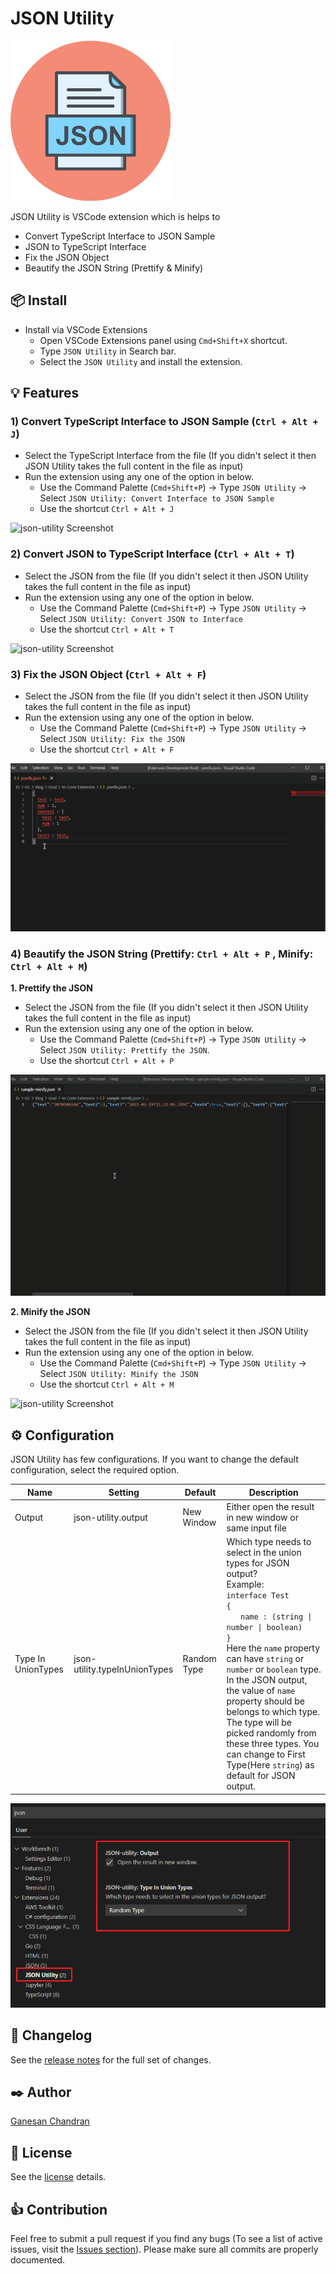 # JSON Utility

<img src="https://github.com/Ganesan-Chandran/vscode-json-utility/blob/master/images/json-utility-icon-new.png?raw=true" width="256" height="256">

JSON Utility is VSCode extension which is helps to 
 * Convert TypeScript Interface to JSON Sample
 * JSON to TypeScript Interface
 * Fix the JSON Object
 * Beautify the JSON String (Prettify & Minify)

## 📦 Install
  * Install via VSCode Extensions 
    * Open VSCode Extensions panel using `Cmd+Shift+X` shortcut.
    * Type `JSON Utility` in Search bar.
    * Select the `JSON Utility` and install the extension.

## 💡 Features

### 1) Convert TypeScript Interface to JSON Sample (`Ctrl + Alt + J`)

  * Select the TypeScript Interface from the file (If you didn't select it then JSON Utility takes the full content in the file as input)
  * Run the extension using any one of the option in below.
    * Use the Command Palette (`Cmd+Shift+P`) -> Type `JSON Utility` -> Select `JSON Utility: Convert Interface to JSON Sample`
    * Use the shortcut `Ctrl + Alt + J`

  ![json-utility Screenshot](https://github.com/Ganesan-Chandran/vscode-json-utility/blob/master/images/TS_to_JSON.gif?raw=true)

### 2) Convert JSON to TypeScript Interface (`Ctrl + Alt + T`)
  * Select the JSON from the file (If you didn't select it then JSON Utility takes the full content in the file as input)
  * Run the extension using any one of the option in below.
    * Use the Command Palette (`Cmd+Shift+P`) -> Type `JSON Utility` -> Select `JSON Utility: Convert JSON to Interface`
    * Use the shortcut `Ctrl + Alt + T`

  ![json-utility Screenshot](https://github.com/Ganesan-Chandran/vscode-json-utility/blob/master/images/JSON_to_TS.gif?raw=true)

### 3) Fix the JSON Object (`Ctrl + Alt + F`)
  * Select the JSON from the file (If you didn't select it then JSON Utility takes the full content in the file as input)
  * Run the extension using any one of the option in below.
    * Use the Command Palette (`Cmd+Shift+P`) -> Type `JSON Utility` -> Select `JSON Utility: Fix the JSON`
    * Use the shortcut `Ctrl + Alt + F`

  ![json-utility Screenshot](https://github.com/Ganesan-Chandran/vscode-json-utility/blob/master/images/JSON_Fix.gif?raw=true)

### 4) Beautify the JSON String (Prettify: `Ctrl + Alt + P` ,  Minify: `Ctrl + Alt + M`)
  **1. Prettify the JSON**
  * Select the JSON from the file (If you didn't select it then JSON Utility takes the full content in the file as input)
  * Run the extension using any one of the option in below.
    * Use the Command Palette (`Cmd+Shift+P`) -> Type `JSON Utility` -> Select `JSON Utility: Prettify the JSON`.
    * Use the shortcut `Ctrl + Alt + P`

  ![json-utility Screenshot](https://github.com/Ganesan-Chandran/vscode-json-utility/blob/master/images/Prettify_JSON.gif?raw=true)
  
  **2. Minify the JSON**
  * Select the JSON from the file (If you didn't select it then JSON Utility takes the full content in the file as input)
  * Run the extension using any one of the option in below.
    * Use the Command Palette (`Cmd+Shift+P`) -> Type `JSON Utility` -> Select `JSON Utility: Minify the JSON`
    * Use the shortcut `Ctrl + Alt + M`

  ![json-utility Screenshot](https://github.com/Ganesan-Chandran/vscode-json-utility/blob/master/images/Minify_JSON.gif?raw=true)


## ⚙️ Configuration

JSON Utility has few configurations. If you want to change the default configuration, select the required option.

|Name | Setting | Default | Description |
|-----|---------|------------|------------|
|Output|json-utility.output|New Window|Either open the result in new window or same input file|
|Type In UnionTypes|json-utility.typeInUnionTypes|Random Type|Which type needs to select in the union types for JSON output? <br /> Example: <br />```interface Test ```<br />```{ ```<br />&nbsp;&nbsp; &nbsp; &nbsp;```name : (string \| number \| boolean)```<br />```}``` <br />Here the `name` property can have `string` or `number` or `boolean` type. In the JSON output, the value of `name` property should be belongs to which type. The type will be picked randomly from these three types. You can change to First Type(Here `string`) as default for JSON output.|

 ![json-utility Screenshot](https://github.com/Ganesan-Chandran/vscode-json-utility/blob/master/images/configuration.png?raw=true)

## 📝 Changelog
See the [release notes](https://github.com/Ganesan-Chandran/vscode-json-utility/blob/master/CHANGELOG.md) for the full set of changes.

## ✒️ Author
[Ganesan Chandran](https://ganesan-chandran.github.io/)

## 📜 License
See the [license](https://github.com/Ganesan-Chandran/vscode-json-utility/blob/master/LICENSE) details.

## 👍 Contribution
Feel free to submit a pull request if you find any bugs (To see a list of active issues, visit the [Issues section](https://github.com/Ganesan-Chandran/vscode-json-utility/issues)). Please make sure all commits are properly documented.